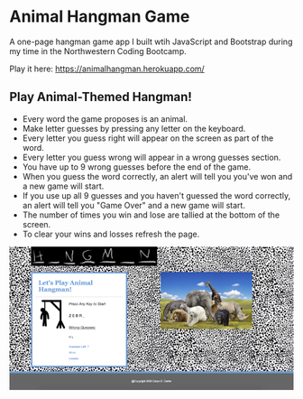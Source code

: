 # Animal Hangman Game
A one-page hangman game app I built wtih JavaScript and Bootstrap during my time in the Northwestern Coding Bootcamp.  

Play it here: https://animalhangman.herokuapp.com/

## Play Animal-Themed Hangman! 

* Every word the game proposes is an animal. 
* Make letter guesses by pressing any letter on the keyboard. 
* Every letter you guess right will appear on the screen as part of the word.  
* Every letter you guess wrong will appear in a wrong guesses section.  
* You have up to 9 wrong guesses before the end of the game. 
* When you guess the word correctly, an alert will tell you you've won and a new game will start.  
* If you use up all 9 guesses and you haven't guessed the word correctly, an alert will tell you "Game Over" and a new game will start.   
* The number of times you win and lose are tallied at the bottom of the screen.  
* To clear your wins and losses refresh the page. 


![Screenshot of the Hangman app](https://github.com/Caryndcarter/Hangman-Game/blob/master/assets/images/animal_hangman_screenshot_35.png)




